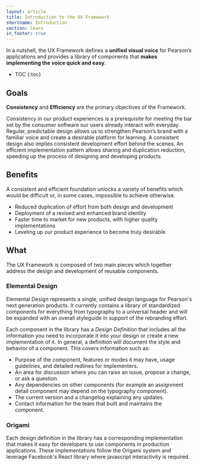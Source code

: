 ```yaml
---
layout: article
title: Introduction to the UX Framework
shortname: Introduction
section: learn
in_footer: true
---
```



In a nutshell, the UX Framework defines a **unified visual voice** for Pearson’s applications and provides a library of components that **makes implementing the voice quick and easy**.

* TOC
{:toc}

## Goals
**Consistency** and **Efficiency** are the primary objectives of the Framework.

Consistency in our product experiences is a prerequisite for meeting the bar set by the consumer software our users already interact with everyday. Regular, predictable design allows us to strengthen Pearson’s brand with a familiar voice and create a desirable platform for learning. A consistent design also implies consistent development effort behind the scenes. An efficient implementation pattern allows sharing and duplication reduction, speeding up the process of designing and developing products.


## Benefits
A consistent and efficient foundation unlocks a variety of benefits which would be difficult or, in some cases, impossible to achieve otherwise.

- Reduced duplication of effort from both design and development
- Deployment of a revised and enhanced brand identity
- Faster time to market for new products, with higher quality implementations
- Leveling up our product experience to become truly desirable

## What
The UX Framework is composed of two main pieces which together address the design and development of reusable components.

### Elemental Design
Elemental Design represents a single, unified design language for Pearson's next generation products. It currently contains a library of standardized components for everything from typography to a universal header and will be expanded with an overall styleguide in support of the rebranding effort.

Each component in the library has a *Design Definition* that includes all the information you need to incorporate it into your design or create a new implementation of it. In general, a definition will document the style and behavior of a component. This covers information such as:

- Purpose of the component, features or modes it may have, usage guidelines, and detailed redlines for implementers.
- An area for discussion where you can raise an issue, propose a change, or ask a question.
- Any dependencies on other components (for example an assignment detail component may depend on the typography component).
- The current version and a changelog explaining any updates.
- Contact information for the team that built and maintains the component.

### Origami
Each design definition in the library has a corresponding implementation that makes it easy for developers to use components in production applications. These implementations follow the Origami system and leverage Facebook's React library where javascript interactivity is required.
